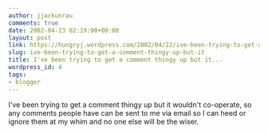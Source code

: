 ```yaml
---
author: jjackunrau
comments: true
date: 2002-04-23 02:19:00+00:00
layout: post
link: https://hungryj.wordpress.com/2002/04/22/ive-been-trying-to-get-a-comment-thingy-up-but-it/
slug: ive-been-trying-to-get-a-comment-thingy-up-but-it
title: I've been trying to get a comment thingy up but it...
wordpress_id: 4
tags:
- blogger
---
```


I've been trying to get a comment thingy up but it wouldn't co-operate, so any comments people have can be sent to me via email so I can heed or ignore them at my whim and no one else will be the wiser.
